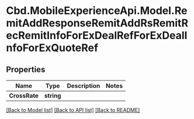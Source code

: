 # Cbd.MobileExperienceApi.Model.RemitAddResponseRemitAddRsRemitRecRemitInfoForExDealRefForExDealInfoForExQuoteRef

## Properties

Name | Type | Description | Notes
------------ | ------------- | ------------- | -------------
**CrossRate** | **string** |  | 

[[Back to Model list]](../README.md#documentation-for-models) [[Back to API list]](../README.md#documentation-for-api-endpoints) [[Back to README]](../README.md)

